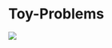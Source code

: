 # Toy-Problems

<a href="https://www.codewars.com/users/jerrys914">
  <img src="https://www.codewars.com/users/jerrys914/badges/large">
</a>
